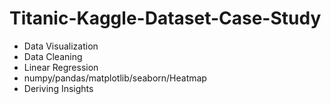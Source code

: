 # Titanic-Kaggle-Dataset-Case-Study
- Data Visualization
- Data Cleaning
- Linear Regression
- numpy/pandas/matplotlib/seaborn/Heatmap
- Deriving Insights
